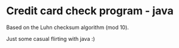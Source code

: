 Credit card check program - java
===========

Based on the Luhn checksum algorithm (mod 10).

Just some casual flirting with java :)
